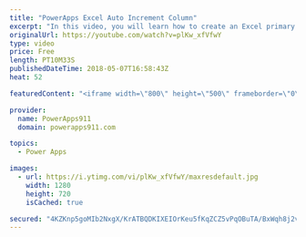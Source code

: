 ```yaml
---
title: "PowerApps Excel Auto Increment Column"
excerpt: "In this video, you will learn how to create an Excel primary key with PowerApps. Lots of data sources like SQL and SharePoint handle this for you but if your data source does not then this is the video for you. You will use the Last function and some form customizations to accomplish the goal.  Getting"
originalUrl: https://youtube.com/watch?v=plKw_xfVfwY
type: video
price: Free
length: PT10M33S
publishedDateTime: 2018-05-07T16:58:43Z
heat: 52

featuredContent: "<iframe width=\"800\" height=\"500\" frameborder=\"0\" src=\"https://www.youtube.com/embed/plKw_xfVfwY\" allow=\"accelerometer; autoplay; encrypted-media; gyroscope; picture-in-picture\" allowfullscreen></iframe>"

provider:
  name: PowerApps911
  domain: powerapps911.com

topics:
  - Power Apps

images:
  - url: https://i.ytimg.com/vi/plKw_xfVfwY/maxresdefault.jpg
    width: 1280
    height: 720
    isCached: true

secured: "4KZKnp5goMIb2NxgX/KrATBQDKIXEIOrKeu5fKqZCZ5vPqOBuTA/BxWqh8j2vTrmUdBC4V8xLc177VdX+vJdmIh3mluIlB+vdX53Ntitoj3FdKyDVGAJefZN9OHL0oUpukV59ehVOgvLMr+VClOMmv5aaIZaRhA/T5L2G3OOWJuFIYSegSNJJqdSWacMCkr2MK/qwSI3xQiMN6i11PCDtwqv3XxeALMCtqbI9DzXhGtjjV96ROb+n2mKqgYBJORqXJS53X30hXZ64Y/hxr1YU/GOIy1+mUfr36W4RgIzTJXinpSk7yZ54NaUnZaprtTSwpaLQ5B7KTNo/2R4waU7aRFYyTzEoq7Tu88CLdPwppl4kxjVXpgUVITWu1SUBgskQC7gCZv8nAVtLwAFKHZ6RoLB9YR4St8xSlsqMZWavFU=;LBCGGdCT3fZnJuCINpTrTg=="
---
```


